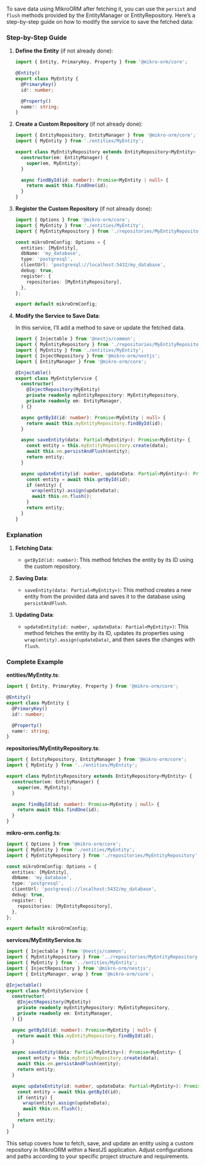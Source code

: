 To save data using MikroORM after fetching it, you can use the `persist` and `flush` methods provided by the EntityManager or EntityRepository. Here’s a step-by-step guide on how to modify the service to save the fetched data:

### Step-by-Step Guide

1. **Define the Entity** (if not already done):

   ```typescript
   import { Entity, PrimaryKey, Property } from '@mikro-orm/core';

   @Entity()
   export class MyEntity {
     @PrimaryKey()
     id!: number;

     @Property()
     name!: string;
   }
   ```

2. **Create a Custom Repository** (if not already done):

   ```typescript
   import { EntityRepository, EntityManager } from '@mikro-orm/core';
   import { MyEntity } from './entities/MyEntity';

   export class MyEntityRepository extends EntityRepository<MyEntity> {
     constructor(em: EntityManager) {
       super(em, MyEntity);
     }

     async findById(id: number): Promise<MyEntity | null> {
       return await this.findOne(id);
     }
   }
   ```

3. **Register the Custom Repository** (if not already done):

   ```typescript
   import { Options } from '@mikro-orm/core';
   import { MyEntity } from './entities/MyEntity';
   import { MyEntityRepository } from './repositories/MyEntityRepository';

   const mikroOrmConfig: Options = {
     entities: [MyEntity],
     dbName: 'my_database',
     type: 'postgresql',
     clientUrl: 'postgresql://localhost:5432/my_database',
     debug: true,
     register: {
       repositories: [MyEntityRepository],
     },
   };

   export default mikroOrmConfig;
   ```

4. **Modify the Service to Save Data**:

   In this service, I’ll add a method to save or update the fetched data.

   ```typescript
   import { Injectable } from '@nestjs/common';
   import { MyEntityRepository } from './repositories/MyEntityRepository';
   import { MyEntity } from './entities/MyEntity';
   import { InjectRepository } from '@mikro-orm/nestjs';
   import { EntityManager } from '@mikro-orm/core';

   @Injectable()
   export class MyEntityService {
     constructor(
       @InjectRepository(MyEntity)
       private readonly myEntityRepository: MyEntityRepository,
       private readonly em: EntityManager,
     ) {}

     async getById(id: number): Promise<MyEntity | null> {
       return await this.myEntityRepository.findById(id);
     }

     async saveEntity(data: Partial<MyEntity>): Promise<MyEntity> {
       const entity = this.myEntityRepository.create(data);
       await this.em.persistAndFlush(entity);
       return entity;
     }

     async updateEntity(id: number, updateData: Partial<MyEntity>): Promise<MyEntity | null> {
       const entity = await this.getById(id);
       if (entity) {
         wrap(entity).assign(updateData);
         await this.em.flush();
       }
       return entity;
     }
   }
   ```

### Explanation

1. **Fetching Data**:
   - `getById(id: number)`: This method fetches the entity by its ID using the custom repository.

2. **Saving Data**:
   - `saveEntity(data: Partial<MyEntity>)`: This method creates a new entity from the provided data and saves it to the database using `persistAndFlush`.

3. **Updating Data**:
   - `updateEntity(id: number, updateData: Partial<MyEntity>)`: This method fetches the entity by its ID, updates its properties using `wrap(entity).assign(updateData)`, and then saves the changes with `flush`.

### Complete Example

**entities/MyEntity.ts**:
```typescript
import { Entity, PrimaryKey, Property } from '@mikro-orm/core';

@Entity()
export class MyEntity {
  @PrimaryKey()
  id!: number;

  @Property()
  name!: string;
}
```

**repositories/MyEntityRepository.ts**:
```typescript
import { EntityRepository, EntityManager } from '@mikro-orm/core';
import { MyEntity } from '../entities/MyEntity';

export class MyEntityRepository extends EntityRepository<MyEntity> {
  constructor(em: EntityManager) {
    super(em, MyEntity);
  }

  async findById(id: number): Promise<MyEntity | null> {
    return await this.findOne(id);
  }
}
```

**mikro-orm.config.ts**:
```typescript
import { Options } from '@mikro-orm/core';
import { MyEntity } from './entities/MyEntity';
import { MyEntityRepository } from './repositories/MyEntityRepository';

const mikroOrmConfig: Options = {
  entities: [MyEntity],
  dbName: 'my_database',
  type: 'postgresql',
  clientUrl: 'postgresql://localhost:5432/my_database',
  debug: true,
  register: {
    repositories: [MyEntityRepository],
  },
};

export default mikroOrmConfig;
```

**services/MyEntityService.ts**:
```typescript
import { Injectable } from '@nestjs/common';
import { MyEntityRepository } from '../repositories/MyEntityRepository';
import { MyEntity } from '../entities/MyEntity';
import { InjectRepository } from '@mikro-orm/nestjs';
import { EntityManager, wrap } from '@mikro-orm/core';

@Injectable()
export class MyEntityService {
  constructor(
    @InjectRepository(MyEntity)
    private readonly myEntityRepository: MyEntityRepository,
    private readonly em: EntityManager,
  ) {}

  async getById(id: number): Promise<MyEntity | null> {
    return await this.myEntityRepository.findById(id);
  }

  async saveEntity(data: Partial<MyEntity>): Promise<MyEntity> {
    const entity = this.myEntityRepository.create(data);
    await this.em.persistAndFlush(entity);
    return entity;
  }

  async updateEntity(id: number, updateData: Partial<MyEntity>): Promise<MyEntity | null> {
    const entity = await this.getById(id);
    if (entity) {
      wrap(entity).assign(updateData);
      await this.em.flush();
    }
    return entity;
  }
}
```

This setup covers how to fetch, save, and update an entity using a custom repository in MikroORM within a NestJS application. Adjust configurations and paths according to your specific project structure and requirements.
